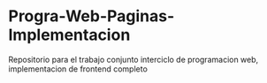 # Progra-Web-Paginas-Implementacion
 Repositorio para el trabajo conjunto interciclo de programacion web, implementacion de frontend completo
